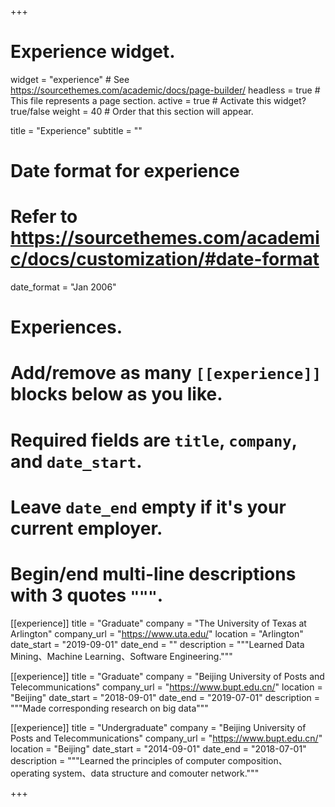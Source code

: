 +++
# Experience widget.
widget = "experience"  # See https://sourcethemes.com/academic/docs/page-builder/
headless = true  # This file represents a page section.
active = true  # Activate this widget? true/false
weight = 40  # Order that this section will appear.

title = "Experience"
subtitle = ""

# Date format for experience
#   Refer to https://sourcethemes.com/academic/docs/customization/#date-format
date_format = "Jan 2006"

# Experiences.
#   Add/remove as many `[[experience]]` blocks below as you like.
#   Required fields are `title`, `company`, and `date_start`.
#   Leave `date_end` empty if it's your current employer.
#   Begin/end multi-line descriptions with 3 quotes `"""`.

[[experience]]
  title = "Graduate"
  company = "The University of Texas at Arlington"
  company_url = "https://www.uta.edu/"
  location = "Arlington"
  date_start = "2019-09-01"
  date_end = ""
  description = """Learned Data Mining、Machine Learning、Software Engineering."""
  
[[experience]]
  title = "Graduate"
  company = "Beijing University of Posts and Telecommunications"
  company_url = "https://www.bupt.edu.cn/"
  location = "Beijing"
  date_start = "2018-09-01"
  date_end = "2019-07-01"
  description = """Made corresponding research on big data"""

[[experience]]
  title = "Undergraduate"
  company = "Beijing University of Posts and Telecommunications"
  company_url = "https://www.bupt.edu.cn/"
  location = "Beijing"
  date_start = "2014-09-01"
  date_end = "2018-07-01"
  description = """Learned the principles of computer composition、operating system、data structure and comouter network."""

+++
